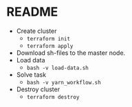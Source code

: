 # README

- Create cluster
  - `terraform init`
  - `terraform apply`
- Download sh-files to the master node.
- Load data
  - `bash -v load-data.sh`
- Solve task
  - `bash -v yarn_workflow.sh`
- Destroy cluster
  - `terraform destroy`
